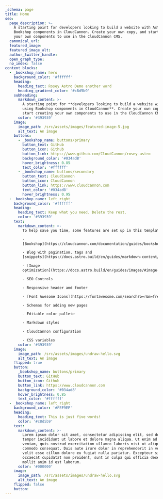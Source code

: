 ```yaml
---
_schema: page
title: Home
seo:
  page_description: >-
    A starting point for developers looking to build a website with Astro, using
    Bookshop components in CloudCannon. Create your own copy, and start creating
    your own components to use in the CloudCannon CMS.
  canonical_url:
  featured_image:
  featured_image_alt:
  author_twitter_handle:
  open_graph_type:
  no_index: false
content_blocks:
  - _bookshop_name: hero
    background_color: '#ffffff'
    heading:
      heading_text: Rosey Astro Demo another word
      heading_gradient_color: '#c8d5b9'
    subheading:
      markdown_content: >-
        A starting point for **developers looking to build a website with Astro,
        using Bookshop components in CloudCannon**. Create your own copy, and
        start creating your own components to use in the CloudCannon CMS.
      color: '#393939'
    image:
      image_path: /src/assets/images/featured-image-5.jpg
      alt_text: An image
    buttons:
      - _bookshop_name: buttons/primary
        button_text: GitHub
        button_icon: Github
        button_link: https://www.github.com/CloudCannon/rosey-astro
        background_color: '#034ad8'
        hover_brightness: 0.85
        text_color: '#ffffff'
      - _bookshop_name: buttons/secondary
        button_text: CloudCannon
        button_icon: CloudCannon
        button_link: https://www.cloudcannon.com
        text_color: '#034ad8'
        hover_brightness: 0.95
  - _bookshop_name: left_right
    background_color: '#ffffff'
    heading:
      heading_text: Keep what you need. Delete the rest.
      color: '#393939'
    text:
      markdown_content: >-
        To help save you time, some features are set up in this template, like:

        -
        [Bookshop](https://cloudcannon.com/documentation/guides/bookshop-astro-guide/)

        - Blog with pagination, tags and
        [snippets](https://docs.astro.build/en/guides/markdown-content/#using-components-in-mdx)

        - [Image
        optimization](https://docs.astro.build/en/guides/images/#image--astroassets)

        - SEO Controls

        - Responsive header and footer

        - [Font Awesome Icons](https://fontawesome.com/search?o=r&m=free)

        - Schemas for adding new pages

        - Editable color pallete

        - Markdown styles

        - CloudCannon configuration

        - CSS variables
      color: '#393939'
    image:
      image_path: /src/assets/images/undraw-hello.svg
      alt_text: An image
    flipped: true
    button:
      _bookshop_name: buttons/primary
      button_text: GitHub
      button_icon: Github
      button_link: https://www.cloudcannon.com
      background_color: '#034ad8'
      hover_brightness: 0.85
      text_color: '#ffffff'
  - _bookshop_name: left_right
    background_color: '#FEF9EF'
    heading:
      heading_text: This is just five words!
      color: '#c8d5b9'
    text:
      markdown_content: >-
        Lorem ipsum dolor sit amet, consectetur adipiscing elit, sed do eiusmod
        tempor incididunt ut labore et dolore magna aliqua. Ut enim ad minim
        veniam, quis nostrud exercitation ullamco laboris nisi ut aliquip ex ea
        commodo consequat. Duis aute irure dolor in reprehenderit in voluptate
        velit esse cillum dolore eu fugiat nulla pariatur. Excepteur sint
        occaecat cupidatat non proident, sunt in culpa qui officia deserunt
        mollit anim id est laborum.
      color: '#000000'
    image:
      image_path: /src/assets/images/undraw-hello.svg
      alt_text: An image
    flipped: false
    button:
---
```

